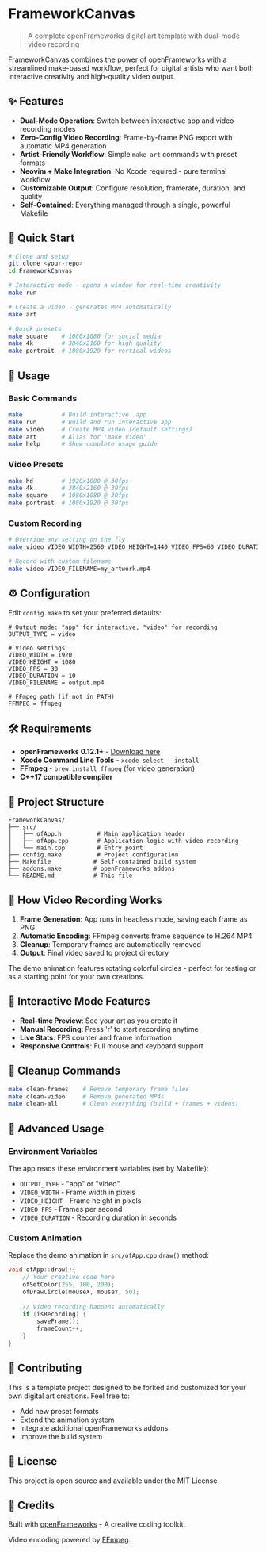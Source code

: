 # FrameworkCanvas

> A complete openFrameworks digital art template with dual-mode video recording

FrameworkCanvas combines the power of openFrameworks with a streamlined make-based workflow, perfect for digital artists who want both interactive creativity and high-quality video output.

## ✨ Features

- **Dual-Mode Operation**: Switch between interactive app and video recording modes
- **Zero-Config Video Recording**: Frame-by-frame PNG export with automatic MP4 generation
- **Artist-Friendly Workflow**: Simple `make art` commands with preset formats
- **Neovim + Make Integration**: No Xcode required - pure terminal workflow
- **Customizable Output**: Configure resolution, framerate, duration, and quality
- **Self-Contained**: Everything managed through a single, powerful Makefile

## 🚀 Quick Start

```bash
# Clone and setup
git clone <your-repo>
cd FrameworkCanvas

# Interactive mode - opens a window for real-time creativity
make run

# Create a video - generates MP4 automatically
make art

# Quick presets
make square    # 1080x1080 for social media
make 4k        # 3840x2160 for high quality
make portrait  # 1080x1920 for vertical videos
```

## 🎨 Usage

### Basic Commands

```bash
make           # Build interactive .app
make run       # Build and run interactive app  
make video     # Create MP4 video (default settings)
make art       # Alias for 'make video'
make help      # Show complete usage guide
```

### Video Presets

```bash
make hd        # 1920x1080 @ 30fps
make 4k        # 3840x2160 @ 30fps  
make square    # 1080x1080 @ 30fps
make portrait  # 1080x1920 @ 30fps
```

### Custom Recording

```bash
# Override any setting on the fly
make video VIDEO_WIDTH=2560 VIDEO_HEIGHT=1440 VIDEO_FPS=60 VIDEO_DURATION=15

# Record with custom filename
make video VIDEO_FILENAME=my_artwork.mp4
```

## ⚙️ Configuration

Edit `config.make` to set your preferred defaults:

```make
# Output mode: "app" for interactive, "video" for recording
OUTPUT_TYPE = video

# Video settings
VIDEO_WIDTH = 1920
VIDEO_HEIGHT = 1080  
VIDEO_FPS = 30
VIDEO_DURATION = 10
VIDEO_FILENAME = output.mp4

# FFmpeg path (if not in PATH)
FFMPEG = ffmpeg
```

## 🛠️ Requirements

- **openFrameworks 0.12.1+** - [Download here](https://openframeworks.cc/download/)
- **Xcode Command Line Tools** - `xcode-select --install`
- **FFmpeg** - `brew install ffmpeg` (for video generation)
- **C++17 compatible compiler**

## 📁 Project Structure

```
FrameworkCanvas/
├── src/
│   ├── ofApp.h          # Main application header
│   ├── ofApp.cpp        # Application logic with video recording
│   └── main.cpp         # Entry point
├── config.make          # Project configuration
├── Makefile            # Self-contained build system
├── addons.make         # openFrameworks addons
└── README.md           # This file
```

## 🎥 How Video Recording Works

1. **Frame Generation**: App runs in headless mode, saving each frame as PNG
2. **Automatic Encoding**: FFmpeg converts frame sequence to H.264 MP4
3. **Cleanup**: Temporary frames are automatically removed
4. **Output**: Final video saved to project directory

The demo animation features rotating colorful circles - perfect for testing or as a starting point for your own creations.

## 🎯 Interactive Mode Features

- **Real-time Preview**: See your art as you create it
- **Manual Recording**: Press 'r' to start recording anytime
- **Live Stats**: FPS counter and frame information
- **Responsive Controls**: Full mouse and keyboard support

## 🧹 Cleanup Commands

```bash
make clean-frames    # Remove temporary frame files
make clean-video     # Remove generated MP4s
make clean-all       # Clean everything (build + frames + videos)
```

## 🔧 Advanced Usage

### Environment Variables

The app reads these environment variables (set by Makefile):

- `OUTPUT_TYPE` - "app" or "video"
- `VIDEO_WIDTH` - Frame width in pixels
- `VIDEO_HEIGHT` - Frame height in pixels  
- `VIDEO_FPS` - Frames per second
- `VIDEO_DURATION` - Recording duration in seconds

### Custom Animation

Replace the demo animation in `src/ofApp.cpp` `draw()` method:

```cpp
void ofApp::draw(){
    // Your creative code here
    ofSetColor(255, 100, 200);
    ofDrawCircle(mouseX, mouseY, 50);
    
    // Video recording happens automatically
    if (isRecording) {
        saveFrame();
        frameCount++;
    }
}
```

## 🤝 Contributing

This is a template project designed to be forked and customized for your own digital art creations. Feel free to:

- Add new preset formats
- Extend the animation system
- Integrate additional openFrameworks addons
- Improve the build system

## 📄 License

This project is open source and available under the MIT License.

## 🙏 Credits

Built with [openFrameworks](https://openframeworks.cc/) - A creative coding toolkit.

Video encoding powered by [FFmpeg](https://ffmpeg.org/).